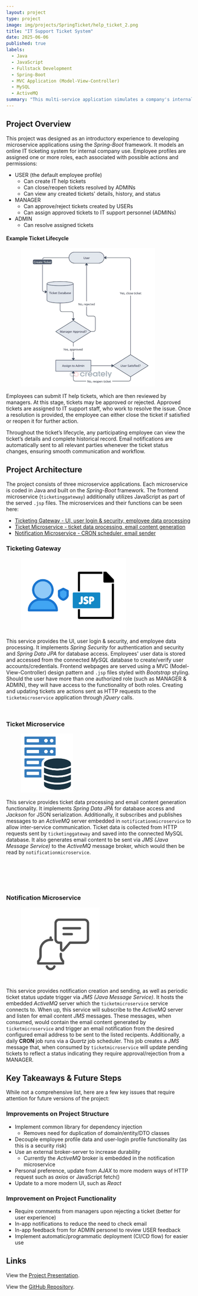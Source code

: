 ```yaml
---
layout: project
type: project
image: img/projects/SpringTicket/help_ticket_2.png
title: "IT Support Ticket System"
date: 2025-06-06
published: true
labels:
  - Java
  - JavaScript
  - Fullstack Development
  - Spring-Boot
  - MVC Application (Model-View-Controller)
  - MySQL
  - ActiveMQ
summary: "This multi-service application simulates a company's internal IT support ticketing system. It allows regular employees to submit IT help tickets, which are reviewed and either approved or rejected by managerial staff, resolved by IT support staff, and closed or reopened by the original submitter. This system is built using a micro services architecture, with each service handling a distinct area of functionality."
---
```


## Project Overview

This project was designed as an introductory experience to developing microservice applications using the *Spring-Boot* framework. It models an online IT ticketing system for internal company use. Employee profiles are assigned one or more roles, each associated with possible actions and permissions:
- USER (the default employee profile)
  - Can create IT help tickets
  - Can close/reopen tickets resolved by ADMINs
  - Can view any created tickets' details, history, and status
- MANAGER
  - Can approve/reject tickets created by USERs
  - Can assign approved tickets to IT support personnel (ADMINs)
- ADMIN
  - Can resolve assigned tickets

#### Example Ticket Lifecycle

<figure class="figure float-end ms-2">
    <img class="figure-img img-fluid" src="../img/projects/SpringTicket/ticketlifecycle.png" style="height:375px;" alt="Ticket Lifecycle Sequence Chart">
</figure>


Employees can submit IT help tickets, which are then reviewed by managers. At this stage, tickets may be approved or rejected. Approved tickets are assigned to IT support staff, who work to resolve the issue. Once a resolution is provided, the employee can either close the ticket if satisfied or reopen it for further action.

Throughout the ticket’s lifecycle, any participating employee can view the ticket’s details and complete historical record. Email notifications are automatically sent to all relevant parties whenever the ticket status changes, ensuring smooth communication and workflow.

## Project Architecture

The project consists of three microservice applications. Each microservice is coded in Java and built on the *Spring-Boot* framework. The frontend microservice (`ticketinggateway`) additionally utilizes JavaScript as part of the served `.jsp` files. The microservices and their functions can be seen here:

- [Ticketing Gateway - UI, user login & security, employee data processing](#ticketing-gateway)
- [Ticket Microservice - ticket data processing, email content generation](#ticket-microservice)
- [Notification Microservice - CRON scheduler, email sender](#notification-microservice)

### Ticketing Gateway

<figure class="figure float-end ms-2 mb-3">
    <img class="figure-img img-fluid" src="../img/projects/SpringTicket/ticketgateway.png" style="height:200px;" alt="User and JSP Clipart">
</figure>

This service provides the UI, user login & security, and employee data processing. It implements *Spring Security* for authentication and security and *Spring Data JPA* for database access. Employees' user data is stored and accessed from the connected *MySQL* database to create/verify user accounts/credentials. Frontend webpages are served using a MVC (Model-View-Controller) design pattern and `.jsp` files styled with *Bootstrap* styling. Should the user have more than one authorized role (such as MANAGER & ADMIN), they will have access to the functionality of both roles. Creating and updating tickets are actions sent as HTTP requests to the `ticketmicroservice` application through *jQuery* calls.

<br>

### Ticket Microservice

<figure class="figure float-start me-2 mt-2 mb-3">
    <img class="figure-img img-fluid" src="../img/projects/SpringTicket/database.png" style="height:160px;" alt="Database Access Clipart">
</figure>

This service provides ticket data processing and email content generation functionality. It implements *Spring Data JPA* for database access and *Jackson* for JSON serialization. Additionally, it subscribes and publishes messages to an *ActiveMQ* server embedded in `notificationmicroservice` to allow inter-service communication. Ticket data is collected from HTTP requests sent by `ticketinggateway` and saved into the connected MySQL database. It also generates email content to be sent via *JMS (Java Message Service)* to the *ActiveMQ* message broker, which would then be read by `notificationmicroservice`.  

<br>
<br>
<br>
<br>

### Notification Microservice

<figure class="figure float-end ms-2 mt-2 mb-3">
    <img class="figure-img img-fluid" src="../img/projects/SpringTicket/notification.png" style="height:200px;"  alt="Notification Bell Clipart">
</figure>

This service provides notification creation and sending, as well as periodic ticket status update trigger via *JMS (Java Message Service)*. It hosts the embedded *ActiveMQ* server which the `ticketmicroservice` service connects to. When up, this service will subscribe to the *ActiveMQ* server and listen for email content *JMS* messages. These messages, when consumed, would contain the email content generated by `ticketmicroservice` and trigger an email notification from the desired configured email address to be sent to the listed recipents. Additionally, a daily **CRON** job runs via a *Quartz* job scheduler. This job creates a *JMS* message that, when consumed by `ticketmicroservice` will update pending tickets to reflect a status indicating they require approval/rejection from a MANAGER.
 
## Key Takeaways & Future Steps

While not a comprehensive list, here are a few key issues that require attention for future versions of the project:

### Improvements on Project Structure
 - Implement common library for dependency injection
   - Removes need for duplication of domain/entity/DTO classes
 - Decouple employee profile data and user-login profile functionality (as this is a security risk)
 - Use an external broker-server to increase durability
   - Currently the *ActiveMQ* broker is embedded in the notification microservice
 - Personal preference, update from *AJAX* to more modern ways of HTTP request such as *axios* or JavaScript fetch()
 - Update to a more modern UI, such as *React*

### Improvement on Project Functionality
 - Require comments from managers upon rejecting a ticket (better for user experience)
 - In-app notifications to reduce the need to check email
 - In-app feedback from for ADMIN personel to review USER feedback
 - Implement automatic/programmatic deployment (CI/CD flow) for easier use

## Links

View the [Project Presentation](https://github.com/jeremiahdy55/Spring-TicketSystem/blob/main/Ticket%20System%20Microservice%20Project%20-%20May%202025.pdf).

View the [GitHub Repository](https://github.com/jeremiahdy55/Spring-TicketSystem).
